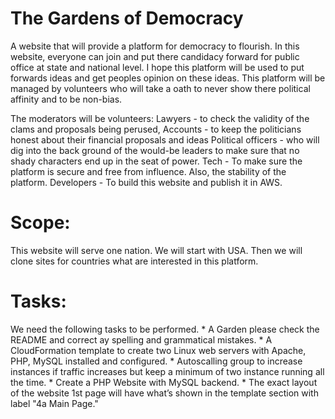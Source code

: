 # The Gardens of Democracy
A website that will provide a platform for democracy to flourish. In this website, everyone can join and put there candidacy forward for public office at state and national level. I hope this platform will be used to put forwards ideas and get peoples opinion on these ideas. This platform will be managed by volunteers who will take a oath to never show there political affinity and to be non-bias. 

The moderators will be volunteers:
	Lawyers - to check the validity of the clams and proposals being perused, 
	Accounts - to keep the politicians honest about their financial proposals and ideas
Political officers - who will dig into the back ground of the would-be leaders to make sure that no shady characters end up in the seat of power.
Tech - To make sure the platform is secure and free from influence. Also, the stability of the platform.
	Developers - To build this website and publish it in AWS.
	

Scope:
======
This website will serve one nation. We will start with USA. Then we will clone sites for countries what are interested in this platform.

Tasks:
======
We need the following tasks to be performed.
	* A Garden please check the README and correct ay spelling and grammatical mistakes.
	* A CloudFormation template to create two Linux web servers with Apache, PHP, MySQL installed and configured.
	* Autoscalling group to increase instances if traffic increases but keep a minimum of two instance running all the 		time.
	* Create a PHP Website with MySQL backend.
		* The exact layout of the website 1st page will have what’s shown in the template section with label 
		"4a Main Page."
		

